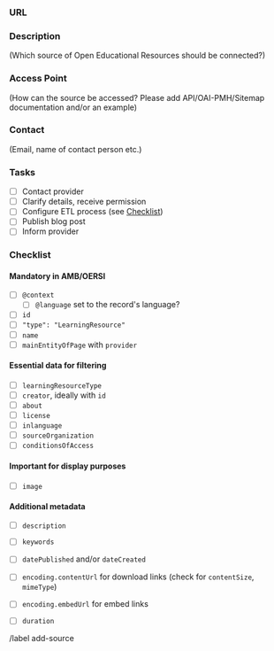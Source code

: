 ### URL

### Description
(Which source of Open Educational Resources should be connected?)

### Access Point
(How can the source be accessed? Please add API/OAI-PMH/Sitemap documentation and/or an example)

### Contact
(Email, name of contact person etc.)

### Tasks

- [ ] Contact provider
- [ ] Clarify details, receive permission
- [ ] Configure ETL process (see [Checklist](#Checklist))
- [ ] Publish blog post
- [ ] Inform provider

### Checklist

#### Mandatory in AMB/OERSI

- [ ] `@context`
    - [ ] `@language` set to the record's language?
- [ ] `id`
- [ ] `"type": "LearningResource"`
- [ ] `name`
- [ ] `mainEntityOfPage` with `provider`

#### Essential data for filtering

- [ ] `learningResourceType`
- [ ] `creator`, ideally with `id`
- [ ] `about`
- [ ] `license`
- [ ] `inlanguage`
- [ ] `sourceOrganization`
- [ ] `conditionsOfAccess`

#### Important for display purposes

- [ ] `image`

#### Additional metadata

- [ ] `description`
- [ ] `keywords`
- [ ] `datePublished` and/or `dateCreated`
- [ ] `encoding.contentUrl` for download links (check for `contentSize`, `mimeType`)
- [ ] `encoding.embedUrl` for embed links
- [ ] `duration`


/label add-source
